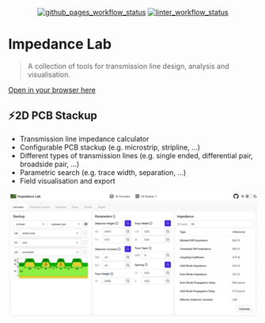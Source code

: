 <p align="center">
  <a href="https://github.com/williamyang98/impedance_lab/actions/workflows/github_pages.yml"><img src="https://github.com/williamyang98/impedance_lab/actions/workflows/github_pages.yml/badge.svg" alt="github_pages_workflow_status"></a>
  <a href="https://github.com/williamyang98/impedance_lab/actions/workflows/linter.yml"><img src="https://github.com/williamyang98/impedance_lab/actions/workflows/linter.yml/badge.svg" alt="linter_workflow_status"></a>
</p>

# Impedance Lab
> A collection of tools for transmission line design, analysis and visualisation.

[Open in your browser here](https://williamyang98.github.io/impedance_lab/)

## ⚡️2D PCB Stackup
- Transmission line impedance calculator
- Configurable PCB stackup (e.g. microstrip, stripline, ...)
- Different types of transmission lines (e.g. single ended, differential pair, broadside pair, ...)
- Parametric search (e.g. trace width, separation, ...)
- Field visualisation and export

![Website Screenshot](docs/website_screenshot.png)
